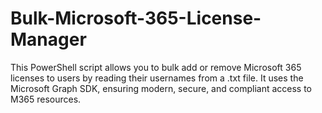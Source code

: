 # Bulk-Microsoft-365-License-Manager
This PowerShell script allows you to bulk add or remove Microsoft 365 licenses to users by reading their usernames from a .txt file. It uses the Microsoft Graph SDK, ensuring modern, secure, and compliant access to M365 resources.
